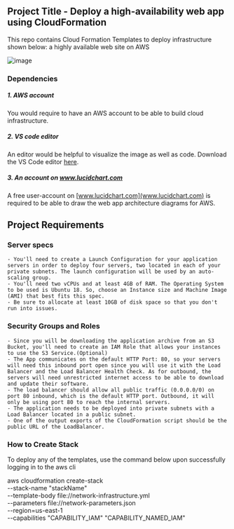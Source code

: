 ## Project Title - Deploy a high-availability web app using CloudFormation

This repo contains Cloud Formation Templates to deploy infrastructure shown below: a highly available web site on AWS

![image](https://user-images.githubusercontent.com/99427790/224475443-b62e377a-b33e-4f3b-8738-79654af6e2db.png)


### Dependencies
##### 1. AWS account
You would require to have an AWS account to be able to build cloud infrastructure.

##### 2. VS code editor
An editor would be helpful to visualize the image as well as code. Download the VS Code editor [here](https://code.visualstudio.com/download).

##### 3. An account on www.lucidchart.com
A free user-account on [www.lucidchart.com](www.lucidchart.com) is required to be able to draw the web app architecture diagrams for AWS.

## Project Requirements
### Server specs
	- You'll need to create a Launch Configuration for your application servers in order to deploy four servers, two located in each of your private subnets. The launch configuration will be used by an auto-scaling group.
	- You'll need two vCPUs and at least 4GB of RAM. The Operating System to be used is Ubuntu 18. So, choose an Instance size and Machine Image (AMI) that best fits this spec.
	- Be sure to allocate at least 10GB of disk space so that you don't run into issues. 
	
### Security Groups and Roles
	- Since you will be downloading the application archive from an S3 Bucket, you'll need to create an IAM Role that allows your instances to use the S3 Service.(Optional)
	- The App communicates on the default HTTP Port: 80, so your servers will need this inbound port open since you will use it with the Load Balancer and the Load Balancer Health Check. As for outbound, the servers will need unrestricted internet access to be able to download and update their software.
	- The load balancer should allow all public traffic (0.0.0.0/0) on port 80 inbound, which is the default HTTP port. Outbound, it will only be using port 80 to reach the internal servers.
	- The application needs to be deployed into private subnets with a Load Balancer located in a public subnet.
	- One of the output exports of the CloudFormation script should be the public URL of the LoadBalancer.

### How to Create Stack
To deploy any of the templates, use the command below upon successfully logging in to the aws cli

aws cloudformation create-stack \
	--stack-name "stackName" \
	--template-body file://network-infrastructure.yml \
	--parameters file://network-parameters.json \
	--region=us-east-1 \
	--capabilities "CAPABILITY_IAM" "CAPABILITY_NAMED_IAM"
